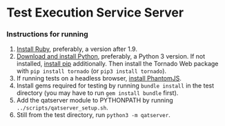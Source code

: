 # Test Execution Service Server

### Instructions for running
1. [Install Ruby](https://www.ruby-lang.org/en/documentation/installation/), preferably, a version
after 1.9.
1. [Download and install Python](https://www.python.org/downloads/), preferably, a Python 3 version.
If not installed, [install pip](http://pip.readthedocs.org/en/stable/installing/) additionally. Then
install the Tornado Web package with `pip install tornado` (or `pip3 install tornado`).
1. If running tests on a headless browser, [install PhantomJS](http://phantomjs.org/download.html).
1. Install gems required for testing by running `bundle install` in the test directory (you may have
to run `gem install bundle` first).
1. Add the qatserver module to PYTHONPATH by running `../scripts/qatserver_setup.sh`.
1. Still from the test directory, run `python3 -m qatserver`.
